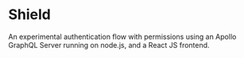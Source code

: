# Shield

An experimental authentication flow with permissions using an Apollo GraphQL Server running on node.js, and a React JS frontend.
